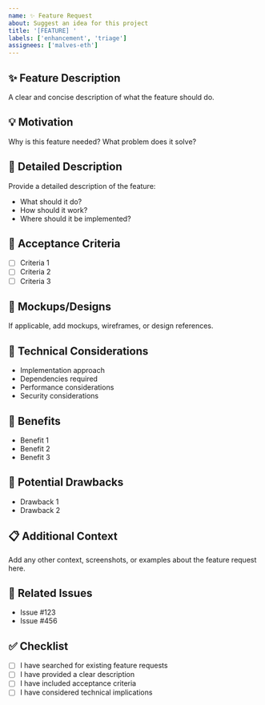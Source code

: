 ```yaml
---
name: ✨ Feature Request
about: Suggest an idea for this project
title: '[FEATURE] '
labels: ['enhancement', 'triage']
assignees: ['malves-eth']
---
```


## ✨ Feature Description
A clear and concise description of what the feature should do.

## 💡 Motivation
Why is this feature needed? What problem does it solve?

## 📝 Detailed Description
Provide a detailed description of the feature:
- What should it do?
- How should it work?
- Where should it be implemented?

## 🎯 Acceptance Criteria
- [ ] Criteria 1
- [ ] Criteria 2
- [ ] Criteria 3

## 🎨 Mockups/Designs
If applicable, add mockups, wireframes, or design references.

## 🔧 Technical Considerations
- Implementation approach
- Dependencies required
- Performance considerations
- Security considerations

## 🌟 Benefits
- Benefit 1
- Benefit 2
- Benefit 3

## 🚫 Potential Drawbacks
- Drawback 1
- Drawback 2

## 📋 Additional Context
Add any other context, screenshots, or examples about the feature request here.

## 🔗 Related Issues
- Issue #123
- Issue #456

## ✅ Checklist
- [ ] I have searched for existing feature requests
- [ ] I have provided a clear description
- [ ] I have included acceptance criteria
- [ ] I have considered technical implications